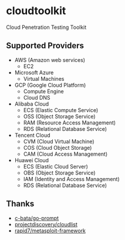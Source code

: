 # cloudtoolkit
Cloud Penetration Testing Toolkit

## Supported Providers

- AWS (Amazon web services)
    - EC2
- Microsoft Azure
    - Virtual Machines
- GCP (Google Cloud Platform)
    - Compute Engine
    - Cloud DNS
- Alibaba Cloud
    - ECS (Elastic Compute Service)
    - OSS (Object Storage Service)
    - RAM (Resource Access Management)
    - RDS (Relational Database Service)
- Tencent Cloud
    - CVM (Cloud Virtual Machine)
    - COS (Cloud Object Storage)
    - CAM (Cloud Access Management)
- Huawei Cloud
    - ECS (Elastic Cloud Server)
    - OBS (Object Storage Service)
    - IAM (Identity and Access Management)
    - RDS (Relational Database Service)

## Thanks
- [c-bata/go-prompt](https://github.com/c-bata/go-prompt)
- [projectdiscovery/cloudlist](https://github.com/projectdiscovery/cloudlist)
- [rapid7/metasploit-framework](https://github.com/rapid7/metasploit-framework)
